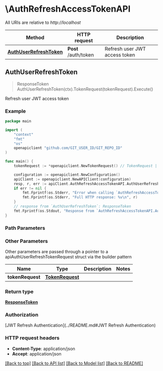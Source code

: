 # \AuthRefreshAccessTokenAPI

All URIs are relative to *http://localhost*

Method | HTTP request | Description
------------- | ------------- | -------------
[**AuthUserRefreshToken**](AuthRefreshAccessTokenAPI.md#AuthUserRefreshToken) | **Post** /auth/token | Refresh user JWT access token



## AuthUserRefreshToken

> ResponseToken AuthUserRefreshToken(ctx).TokenRequest(tokenRequest).Execute()

Refresh user JWT access token



### Example

```go
package main

import (
	"context"
	"fmt"
	"os"
	openapiclient "github.com/GIT_USER_ID/GIT_REPO_ID"
)

func main() {
	tokenRequest := *openapiclient.NewTokenRequest() // TokenRequest |  (optional)

	configuration := openapiclient.NewConfiguration()
	apiClient := openapiclient.NewAPIClient(configuration)
	resp, r, err := apiClient.AuthRefreshAccessTokenAPI.AuthUserRefreshToken(context.Background()).TokenRequest(tokenRequest).Execute()
	if err != nil {
		fmt.Fprintf(os.Stderr, "Error when calling `AuthRefreshAccessTokenAPI.AuthUserRefreshToken``: %v\n", err)
		fmt.Fprintf(os.Stderr, "Full HTTP response: %v\n", r)
	}
	// response from `AuthUserRefreshToken`: ResponseToken
	fmt.Fprintf(os.Stdout, "Response from `AuthRefreshAccessTokenAPI.AuthUserRefreshToken`: %v\n", resp)
}
```

### Path Parameters



### Other Parameters

Other parameters are passed through a pointer to a apiAuthUserRefreshTokenRequest struct via the builder pattern


Name | Type | Description  | Notes
------------- | ------------- | ------------- | -------------
 **tokenRequest** | [**TokenRequest**](TokenRequest.md) |  | 

### Return type

[**ResponseToken**](ResponseToken.md)

### Authorization

[JWT Refresh Authentication](../README.md#JWT Refresh Authentication)

### HTTP request headers

- **Content-Type**: application/json
- **Accept**: application/json

[[Back to top]](#) [[Back to API list]](../README.md#documentation-for-api-endpoints)
[[Back to Model list]](../README.md#documentation-for-models)
[[Back to README]](../README.md)

